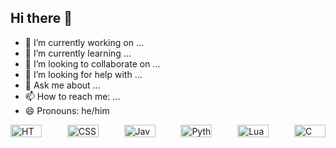 ## Hi there 👋

- 🔭 I’m currently working on ...
- 🌱 I’m currently learning ...
- 👯 I’m looking to collaborate on ...
- 🤔 I’m looking for help with ...
- 💬 Ask me about ...
- 📫 How to reach me: ...
- 😄 Pronouns: he/him
<div style="display: flex; justify-content: space-between; gap: 10px;">
  <img src="https://img.shields.io/badge/HTML-E34F26?style=for-the-badge&logo=html5&logoColor=white" alt="HTML" width="50" height="20">
  <img src="https://img.shields.io/badge/CSS-1572B6?style=for-the-badge&logo=css3&logoColor=white" alt="CSS" width="50" height="20">
  <img src="https://img.shields.io/badge/JavaScript-F7DF1E?style=for-the-badge&logo=javascript&logoColor=black" alt="JavaScript" width="50" height="20">
  <img src="https://img.shields.io/badge/Python-3776AB?style=for-the-badge&logo=python&logoColor=white" alt="Python" width="50" height="20">
  <img src="https://img.shields.io/badge/Lua-2C2D72?style=for-the-badge&logo=lua&logoColor=white" alt="Lua" width="50" height="20">
  <img src="https://img.shields.io/badge/C-A8B9CC?style=for-the-badge&logo=c&logoColor=black" alt="C" width="50" height="20">
</div>
